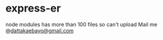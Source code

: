 # express-er
node modules has more than 100 files so can't upload 
Mail me @dattakaebayo@gmail.com 
